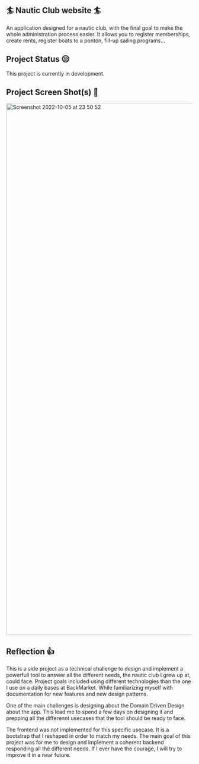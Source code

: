 ## 🏄 Nautic Club website 🏄

An application designed for a nautic club, with the final goal to make the whole administration process easier.
It allows you to register memberships, create rents, register boats to a ponton, fill-up sailing programs...

## Project Status 😒

This project is currently in development.

## Project Screen Shot(s) 👀

<img width="1430" alt="Screenshot 2022-10-05 at 23 50 52" src="https://user-images.githubusercontent.com/29426441/194170711-dd2afda1-6c69-4391-a047-e4097ae01a7b.png">

## Reflection 👍

This is a side project as a technical challenge to design and implement a powerfull tool to answer all the different needs, the nautic club I grew up at, could face. Project goals included using different technologies than the one I use on a daily bases at BackMarket. While familiarizing myself with documentation for new features and new design patterns.

One of the main challenges is designing about the Domain Driven Design about the app. This lead me to spend a few days on designing it and prepping all the differennt usecases that the tool should be ready to face.

The frontend was not implemented for this specific usecase. It is a bootstrap that I reshaped in order to match my needs. The main goal of this project was for me to design and implement a coherent backend responding all the different needs. If I ever have the courage, I will try to improve it in a near future.
